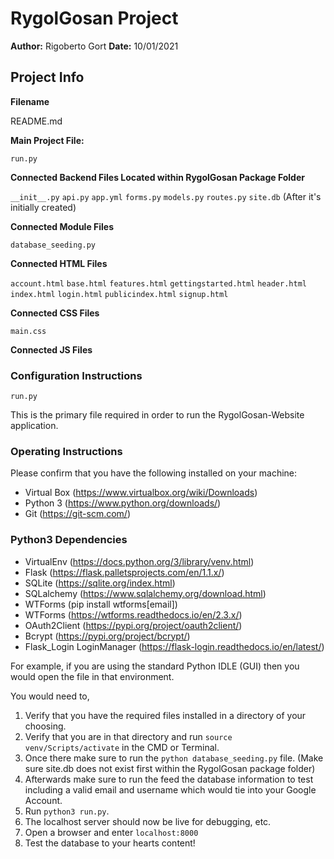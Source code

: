 # RygolGosan Project
**Author:** Rigoberto Gort
**Date:** 10/01/2021

## Project Info
**Filename** 

README.md

**Main Project File:**

`run.py`

**Connected Backend Files Located within RygolGosan Package Folder**

`__init__.py`
`api.py`
`app.yml`
`forms.py`
`models.py`
`routes.py`
`site.db` (After it's initially created)

**Connected Module Files** 

`database_seeding.py`

**Connected HTML Files** 

`account.html`
`base.html`
`features.html`
`gettingstarted.html`
`header.html`
`index.html`
`login.html`
`publicindex.html`
`signup.html`

**Connected CSS Files** 

`main.css`

**Connected JS Files** 



### Configuration Instructions
`run.py`

This is the primary file required in order to run the RygolGosan-Website application.

### Operating Instructions
Please confirm that you have the following installed on your machine:

- Virtual Box (https://www.virtualbox.org/wiki/Downloads)
- Python 3 (https://www.python.org/downloads/)
- Git (https://git-scm.com/)


### Python3 Dependencies
- VirtualEnv (https://docs.python.org/3/library/venv.html)
- Flask (https://flask.palletsprojects.com/en/1.1.x/)
- SQLite (https://sqlite.org/index.html)
- SQLalchemy (https://www.sqlalchemy.org/download.html)
- WTForms (pip install wtforms[email])
- WTForms (https://wtforms.readthedocs.io/en/2.3.x/)
- OAuth2Client (https://pypi.org/project/oauth2client/)
- Bcrypt (https://pypi.org/project/bcrypt/)
- Flask_Login LoginManager (https://flask-login.readthedocs.io/en/latest/)


For example, if you are using the standard Python IDLE  (GUI) then you would open the file in that environment. 

You would need to,

1. Verify that you have the required files installed in a directory of your choosing.
2. Verify that you are in that directory and run `source venv/Scripts/activate` in the CMD or Terminal.
3. Once there make sure to run the `python database_seeding.py` file. (Make sure site.db does not exist first within the RygolGosan package folder)
4. Afterwards make sure to run the feed the database information to test including a valid email and username which would tie into your Google Account.
5. Run `python3 run.py`.
6. The localhost server should now be live for debugging, etc.
7. Open a browser and enter `localhost:8000`
8. Test the database to your hearts content!

